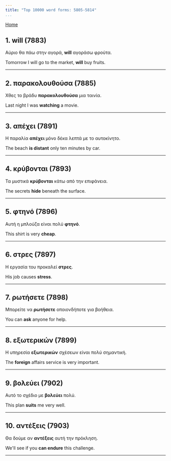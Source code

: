 ```yaml
---
title: "Top 10000 word forms: 5805-5814"
...
```


[Home](./) 

## 1. will (7883)

Αύριο θα πάω στην αγορά, **will** αγοράσω φρούτα.

Tomorrow I will go to the market, **will** buy fruits.

---

## 2. παρακολουθούσα (7885)

Χθες το βράδυ **παρακολουθούσα** μια ταινία.

Last night I was **watching** a movie.

---

## 3. απέχει (7891)

Η παραλία **απέχει** μόνο δέκα λεπτά με το αυτοκίνητο.  

The beach **is distant** only ten minutes by car.

---

## 4. κρύβονται (7893)

Τα μυστικά **κρύβονται** κάτω από την επιφάνεια.

The secrets **hide** beneath the surface.

---

## 5. φτηνό (7896)

Αυτή η μπλούζα είναι πολύ **φτηνό**.

This shirt is very **cheap**.

---

## 6. στρες (7897)

Η εργασία του προκαλεί **στρες**.

His job causes **stress**.

---

## 7. ρωτήσετε (7898)

Μπορείτε να **ρωτήσετε** οποιονδήποτε για βοήθεια.

You can **ask** anyone for help.

---

## 8. εξωτερικών (7899)

Η υπηρεσία **εξωτερικών** σχέσεων είναι πολύ σημαντική.  

The **foreign** affairs service is very important.

---

## 9. βολεύει (7902)

Αυτό το σχέδιο με **βολεύει** πολύ.

This plan **suits** me very well.

---

## 10. αντέξεις (7903)

Θα δούμε αν **αντέξεις** αυτή την πρόκληση.

We'll see if you **can endure** this challenge.

---


